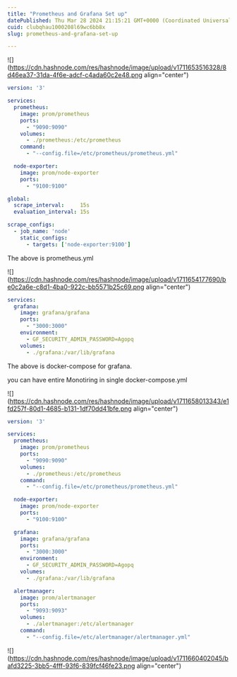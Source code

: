 ```yaml
---
title: "Prometheus and Grafana Set up"
datePublished: Thu Mar 28 2024 21:15:21 GMT+0000 (Coordinated Universal Time)
cuid: clubqhau1000208l69wc6bb8x
slug: prometheus-and-grafana-set-up

---
```


![](https://cdn.hashnode.com/res/hashnode/image/upload/v1711653516328/8d46ea37-31da-4f6e-adcf-c4ada60c2e48.png align="center")

```yaml
version: '3'

services:
  prometheus:
    image: prom/prometheus
    ports:
      - "9090:9090"
    volumes:
      - ./prometheus:/etc/prometheus
    command:
      - "--config.file=/etc/prometheus/prometheus.yml"

  node-exporter:
    image: prom/node-exporter
    ports:
      - "9100:9100"
```

```yaml
global:
  scrape_interval:     15s
  evaluation_interval: 15s

scrape_configs:
  - job_name: 'node'
    static_configs:
      - targets: ['node-exporter:9100']
```

The above is prometheus.yml

![](https://cdn.hashnode.com/res/hashnode/image/upload/v1711654177690/be0c2a6e-c8d1-4ba0-922c-bb5571b25c69.png align="center")

```yaml
services:
  grafana:
    image: grafana/grafana
    ports:
      - "3000:3000"
    environment:
      - GF_SECURITY_ADMIN_PASSWORD=Agopq
    volumes:
      - ./grafana:/var/lib/grafana
```

The above is docker-compose for grafana.

you can have entire Monotiring in single docker-compose.yml

![](https://cdn.hashnode.com/res/hashnode/image/upload/v1711658013343/e1fd257f-80d1-4685-b131-1df70dd41bfe.png align="center")

```yaml
version: '3'

services:
  prometheus:
    image: prom/prometheus
    ports:
      - "9090:9090"
    volumes:
      - ./prometheus:/etc/prometheus
    command:
      - "--config.file=/etc/prometheus/prometheus.yml"

  node-exporter:
    image: prom/node-exporter
    ports:
      - "9100:9100"

  grafana:
    image: grafana/grafana
    ports:
      - "3000:3000"
    environment:
      - GF_SECURITY_ADMIN_PASSWORD=Agopq
    volumes:
      - ./grafana:/var/lib/grafana

  alertmanager:
    image: prom/alertmanager
    ports:
      - "9093:9093"
    volumes:
      - ./alertmanager:/etc/alertmanager
    command:
      - "--config.file=/etc/alertmanager/alertmanager.yml"
```

![](https://cdn.hashnode.com/res/hashnode/image/upload/v1711660402045/bafd3225-3bb5-4fff-93f6-839fcf46fe23.png align="center")